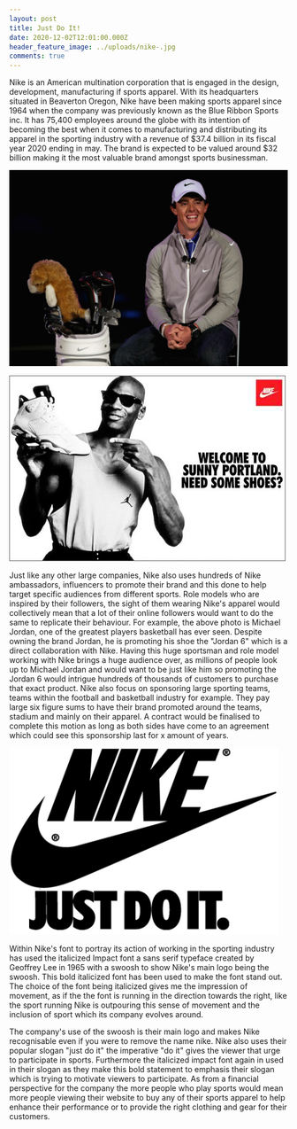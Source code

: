 ```yaml
---
layout: post
title: Just Do It!
date: 2020-12-02T12:01:00.000Z
header_feature_image: ../uploads/nike-.jpg
comments: true
---
```

Nike is an American multination corporation that is engaged in the design, development, manufacturing if sports apparel. With its headquarters situated in Beaverton Oregon, Nike have been making sports apparel since 1964 when the company was previously known as the Blue Ribbon Sports inc. It has 75,400 employees around the globe with its intention of becoming the best when it comes to manufacturing and distributing its apparel in the sporting industry with a revenue of $37.4 billion in its fiscal year 2020 ending in may. The brand is expected to be valued around $32 billion making it the most valuable brand amongst sports businessman. 



![](../uploads/rory-mcilory-unveiled-new-brand-ambassador-1b7ogam5vqtx.jpg)

![](../uploads/michel-jordan-nike.png)

Just like any other large companies, Nike also uses hundreds of Nike ambassadors, influencers to promote their brand and this done to help target specific audiences from different sports. Role models who are inspired by their followers, the sight of them wearing Nike's apparel would collectively mean that a lot of their online followers would want to do the same to replicate their behaviour. For example, the above photo is Michael Jordan, one of the greatest players basketball has ever seen. Despite owning the brand Jordan, he is promoting his shoe the "Jordan 6" which is a direct collaboration with Nike. Having this huge sportsman and role model working with Nike brings a huge audience over, as millions of people look up to Michael Jordan and would want to be just like him so promoting the Jordan 6 would intrigue hundreds of thousands of customers to purchase that exact product. Nike also focus on sponsoring large sporting teams, teams within the football and basketball industry for example. They pay large six figure sums to have their brand promoted around the teams, stadium and mainly on their apparel. A contract would be finalised to complete this motion as long as both sides have come to an agreement which could see this sponsorship last for x amount of years.

![](../uploads/nike-just-do-it-.png)

Within Nike's font to portray its action of working in the sporting industry has used the italicized Impact font a sans serif typeface created by Geoffrey Lee in 1965  with a swoosh to show Nike's main logo being the swoosh. This bold italicized font has been used to make the font stand out. The choice of the font being italicized gives me the impression of movement, as if the the font is running in the direction towards the right, like the sport running Nike is outpouring this sense of movement and the inclusion of sport which its company evolves around. 

The company's use of the swoosh is their main logo and makes Nike recognisable even if you were to remove the name nike. Nike also uses their popular slogan "just do it" the imperative "do it" gives the viewer that urge to participate in sports. Furthermore the italicized impact font again in used in their slogan as they make this bold statement to emphasis their slogan which is trying to motivate viewers to participate. As from a financial perspective for the company the more people who play sports would mean more people viewing their website to buy any of their sports apparel to help enhance their performance or to provide the right clothing and gear for their customers.